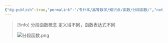 ```yaml
---
{"dg-publish":true,"permalink":"/专升本/高等数学/知识点/函数/分段函数/","noteIcon":""}
---
```


>[!info] 分段函数概念
>定义域不同，函数表达式不同
>
>![分段函数.png](/img/user/%E9%99%84%E4%BB%B6/%E5%88%86%E6%AE%B5%E5%87%BD%E6%95%B0.png)